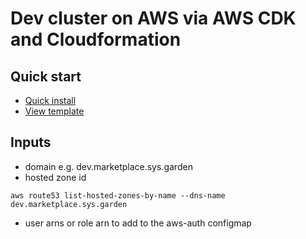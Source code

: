 # Dev cluster on AWS via AWS CDK and Cloudformation

## Quick start

<!-- x-release-please-start-version -->
- [Quick install](https://console.aws.amazon.com/cloudformation/home#/stacks/quickcreate?stackName=superwerker&templateURL=https://garden-cfn-public-releases.s3.amazonaws.com/dev-cluster/0.0.0/garden-dev-cluster.template.yaml)
- [View template](https://garden-cfn-public-releases.s3.amazonaws.com/dev-cluster/0.0.0/garden-dev-cluster.template.yaml)
<!-- x-release-please-end -->

## Inputs

* domain e.g. dev.marketplace.sys.garden
* hosted zone id
```
aws route53 list-hosted-zones-by-name --dns-name dev.marketplace.sys.garden
```
* user arns or role arn to add to the aws-auth configmap


